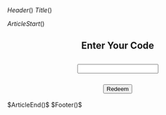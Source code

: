 $Header()$
$Title()$
<script src="../links/redeem.js"></script>

$ArticleStart()$
<div style="text-align: center;">
<h2>Enter Your Code<h2> <input type="text" id="code" name="code"><br><br>
<button onclick="redeemCode()">Redeem</button>
</div>
$ArticleEnd()$
$Footer()$